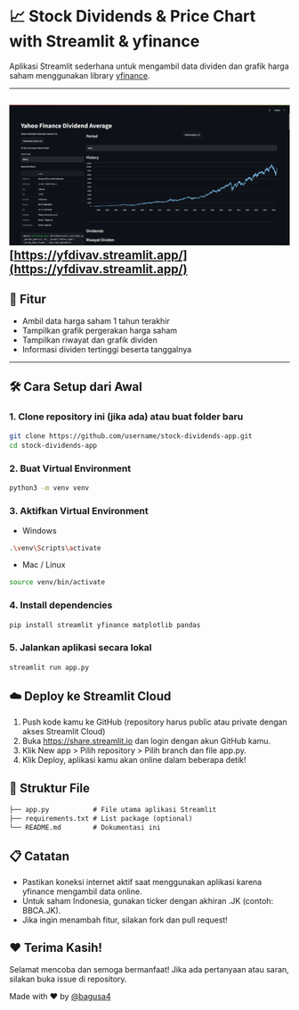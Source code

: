 # 📈 Stock Dividends & Price Chart with Streamlit & yfinance

Aplikasi Streamlit sederhana untuk mengambil data dividen dan grafik harga saham menggunakan library [yfinance](https://github.com/ranaroussi/yfinance).

---
![Screenshot](https://github.com/logicxscale/yfdivav/blob/main/screenshot.png?raw=true)
[https://yfdivav.streamlit.app/](https://yfdivav.streamlit.app/)
---

## 🚀 Fitur

- Ambil data harga saham 1 tahun terakhir  
- Tampilkan grafik pergerakan harga saham  
- Tampilkan riwayat dan grafik dividen  
- Informasi dividen tertinggi beserta tanggalnya  

---

## 🛠️ Cara Setup dari Awal

### 1. Clone repository ini (jika ada) atau buat folder baru
```bash
git clone https://github.com/username/stock-dividends-app.git
cd stock-dividends-app
```

### 2. Buat Virtual Environment
```bash
python3 -m venv venv
```

### 3. Aktifkan Virtual Environment
- Windows 
```bash
.\venv\Scripts\activate
```
- Mac / Linux
```bash
source venv/bin/activate
```

### 4. Install dependencies
```bash
pip install streamlit yfinance matplotlib pandas
```

### 5. Jalankan aplikasi secara lokal
```bash
streamlit run app.py
```

## ☁️ Deploy ke Streamlit Cloud
1. Push kode kamu ke GitHub (repository harus public atau private dengan akses Streamlit Cloud)
2. Buka https://share.streamlit.io dan login dengan akun GitHub kamu.
3. Klik New app > Pilih repository > Pilih branch dan file app.py.
4. Klik Deploy, aplikasi kamu akan online dalam beberapa detik!

## 📂 Struktur File
```
├── app.py           # File utama aplikasi Streamlit
├── requirements.txt # List package (optional)
└── README.md        # Dokumentasi ini
```

## 📋 Catatan
- Pastikan koneksi internet aktif saat menggunakan aplikasi karena yfinance mengambil data online.
- Untuk saham Indonesia, gunakan ticker dengan akhiran .JK (contoh: BBCA.JK).
- Jika ingin menambah fitur, silakan fork dan pull request!

## ❤️ Terima Kasih!
Selamat mencoba dan semoga bermanfaat!
Jika ada pertanyaan atau saran, silakan buka issue di repository.

Made with ❤️ by [@bagusa4](https://github.com/bagusa4)